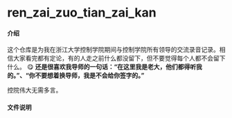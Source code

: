 # ren_zai_zuo_tian_zai_kan

#### 介绍
这个仓库是为我在浙江大学控制学院期间与控制学院所有领导的交流录音记录。相信大家看完都有定论，有的人走之前什么都没留下，但不要觉得每个人都不会留下什么。 :yum: 
 **还是很喜欢我导师的一句话：“在这里我是老大，他们都得听我的。”、“你不要想着换导师，我是不会给你签字的。”** 

控院伟大无需多言。
#### 文件说明
